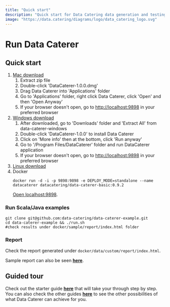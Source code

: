 ```yaml
---
title: "Quick start"
description: "Quick start for Data Catering data generation and testing tool that can automatically discover, generate and validate for files, databases, HTTP APIs and messaging systems."
image: "https://data.catering/diagrams/logo/data_catering_logo.svg"
---
```


# Run Data Caterer

## Quick start

1. [Mac download](https://nightly.link/data-catering/data-caterer/workflows/build/main/data-caterer-mac.zip)
    1. Extract zip file
    2. Double-click 'DataCaterer-1.0.0.dmg'
    3. Drag Data Caterer into 'Applications' folder
    4. Go to 'Applications' folder, right click Data Caterer, click 'Open' and then 'Open Anyway'
    5. If your browser doesn't open, go to [http://localhost:9898](http://localhost:9898) in your preferred browser
2. [Windows download](https://nightly.link/data-catering/data-caterer/workflows/build/main/data-caterer-windows.zip)
    1. After downloaded, go to 'Downloads' folder and 'Extract All' from data-caterer-windows
    2. Double-click 'DataCaterer-1.0.0' to install Data Caterer
    3. Click on 'More info' then at the bottom, click 'Run anyway'
    4. Go to '/Program Files/DataCaterer' folder and run DataCaterer application
    5. If your browser doesn't open, go to [http://localhost:9898](http://localhost:9898) in your preferred browser
3. [Linux download](https://nightly.link/data-catering/data-caterer/workflows/build/main/data-caterer-linux.zip)
4. Docker
   ```shell
   docker run -d -i -p 9898:9898 -e DEPLOY_MODE=standalone --name datacaterer datacatering/data-caterer-basic:0.9.2
   ```
   [Open localhost:9898](http://localhost:9898).

### Run Scala/Java examples

```shell
git clone git@github.com:data-catering/data-caterer-example.git
cd data-caterer-example && ./run.sh
#check results under docker/sample/report/index.html folder
```

### Report

Check the report generated under `docker/data/custom/report/index.html`.

Sample report can also be seen [**here**](../sample/report/html/index.html).

## Guided tour

Check out the starter guide [**here**](../setup/guide/scenario/first-data-generation.md) that will take your through
step by step. You can also check the other guides [**here**](../setup/guide/index.md) to see the other possibilities of
what Data Caterer can achieve for you.
